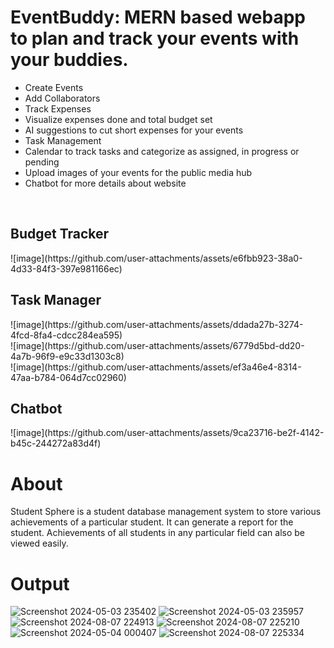 <h1>EventBuddy: MERN based webapp to plan and track your events with your buddies.</h1>
<ul>
  <li>Create Events</li>
  <li>Add Collaborators</li>
  <li>Track Expenses</li>
  <li>Visualize expenses done and total budget set</li>
  <li>AI suggestions to cut short expenses for your events</li>
  <li>Task Management</li>
  <li>Calendar to track tasks and categorize as assigned, in progress or pending</li>
  <li>Upload images of your events for the public media hub</li>
  <li>Chatbot for more details about website</li>
</ul>
<br>
<h2>Budget Tracker</h2>
![image](https://github.com/user-attachments/assets/e6fbb923-38a0-4d33-84f3-397e981166ec)
<br>
<h2>Task Manager</h2>
![image](https://github.com/user-attachments/assets/ddada27b-3274-4fcd-8fa4-cdcc284ea595)
<br>
![image](https://github.com/user-attachments/assets/6779d5bd-dd20-4a7b-96f9-e9c33d1303c8)
<br>
![image](https://github.com/user-attachments/assets/ef3a46e4-8314-47aa-b784-064d7cc02960)
<br>
<h2>Chatbot</h2>
![image](https://github.com/user-attachments/assets/9ca23716-be2f-4142-b45c-244272a83d4f)

# About
Student Sphere is a student database management system to store various achievements of a particular student. It can generate a report for the student. Achievements of all students in any particular field can also be viewed easily.
# Output
![Screenshot 2024-05-03 235402](https://github.com/user-attachments/assets/96c7f2b6-e900-44e4-9b18-a4e8bd9c4b1e)
![Screenshot 2024-05-03 235957](https://github.com/user-attachments/assets/1439be91-3d10-4901-8c6b-c63bbf4dd0fb)
![Screenshot 2024-08-07 224913](https://github.com/user-attachments/assets/333f1252-eed9-4b40-933a-5547f5691c3a)
![Screenshot 2024-08-07 225210](https://github.com/user-attachments/assets/deffa9da-81b6-4740-99f4-e714b6a4a3b5)
![Screenshot 2024-05-04 000407](https://github.com/user-attachments/assets/23f3930d-65b5-4aca-a683-bb84ef7511ab)
![Screenshot 2024-08-07 225334](https://github.com/user-attachments/assets/8a55c439-1902-449c-9466-9baf9bee6eea)
